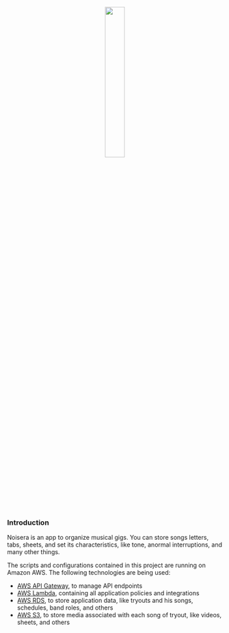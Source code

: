 <p align="center"><img width="30%" src="https://user-images.githubusercontent.com/16262664/54882746-03c8b400-4e3c-11e9-9f54-c87332f2d747.png"></p>

### Introduction

Noisera is an app to organize musical gigs. You can store songs letters, tabs, sheets, and set its characteristics, like tone, anormal interruptions, and many other things.

The scripts and configurations contained in this project are running on Amazon AWS. The following technologies are being used:

+ [AWS API Gateway](https://aws.amazon.com/api-gateway/), to manage API endpoints
+ [AWS Lambda](https://aws.amazon.com/lambda/), containing all application policies and integrations
+ [AWS RDS](https://aws.amazon.com/rds/), to store application data, like tryouts and his songs, schedules, band roles, and others
+ [AWS S3](https://aws.amazon.com/s3/), to store media associated with each song of tryout, like videos, sheets, and others
